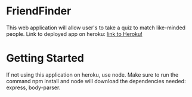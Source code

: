 # FriendFinder
This web application will allow user's to take a quiz to match like-minded people.
Link to deployed app on heroku: [link to Heroku!](https://desolate-bayou-45255.herokuapp.com/)

# Getting Started
If not using this application on heroku, use node. Make sure to run the command npm install and node will 
download the dependencies needed: express, body-parser.
 